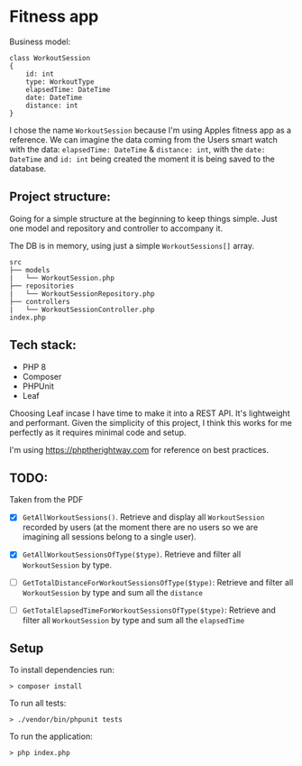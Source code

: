 # Fitness app

Business model:

```
class WorkoutSession 
{
    id: int 
    type: WorkoutType
    elapsedTime: DateTime
    date: DateTime
    distance: int
}
```

I chose the name ```WorkoutSession``` because I'm using Apples fitness app as a reference. We can imagine the data coming from the Users smart watch with the data: ```elapsedTime: DateTime``` & ```distance: int```, with the ```date: DateTime``` and ```id: int``` being created the moment it is being saved to the database.

## Project structure:

Going for a simple structure at the beginning to keep things simple. Just one model and repository and controller to accompany it.

The DB is in memory, using just a simple ```WorkoutSessions[]``` array. 

```
src
├── models
|   └── WorkoutSession.php
├── repositories
|   └── WorkoutSessionRepository.php
├── controllers
|   └── WorkoutSessionController.php
index.php
```

## Tech stack:
- PHP 8
- Composer
- PHPUnit
- Leaf

Choosing Leaf incase I have time to make it into a REST API. It's lightweight and performant. Given the simplicity of this project, I think this works for me perfectly as it requires minimal code and setup.

I'm using https://phptherightway.com for reference on best practices.

## TODO: 
Taken from the PDF
- [x] ```GetAllWorkoutSessions()```. Retrieve and display all ```WorkoutSession``` recorded by users (at the moment there are no users so we are imagining all sessions belong to a single user). 

- [x] ```GetAllWorkoutSessionsOfType($type)```. Retrieve and filter all ```WorkoutSession``` by type.

- [ ] ```GetTotalDistanceForWorkoutSessionsOfType($type)```: Retrieve and filter all ```WorkoutSession``` by type and sum all the ```distance```

- [ ] ```GetTotalElapsedTimeForWorkoutSessionsOfType($type)```: Retrieve and filter all ```WorkoutSession``` by type and sum all the ```elapsedTime```

## Setup
To install dependencies run:
```
> composer install
```

To run all tests:
```
> ./vendor/bin/phpunit tests
```

To run the application:
```
> php index.php
```


<!-- ## Notes: 
- [ ] DB in index, injected into repo then repo injected into controller 
- [ ] I want to inject the ```WorkoutSessionRepository``` into the controller so the controller will depend on a ```Repository``` interface.
- [ ] The repository depends on an Array for a database. Reads and writes to this array. 
- [ ] Implement Leaf to expose methods via REST API -->

